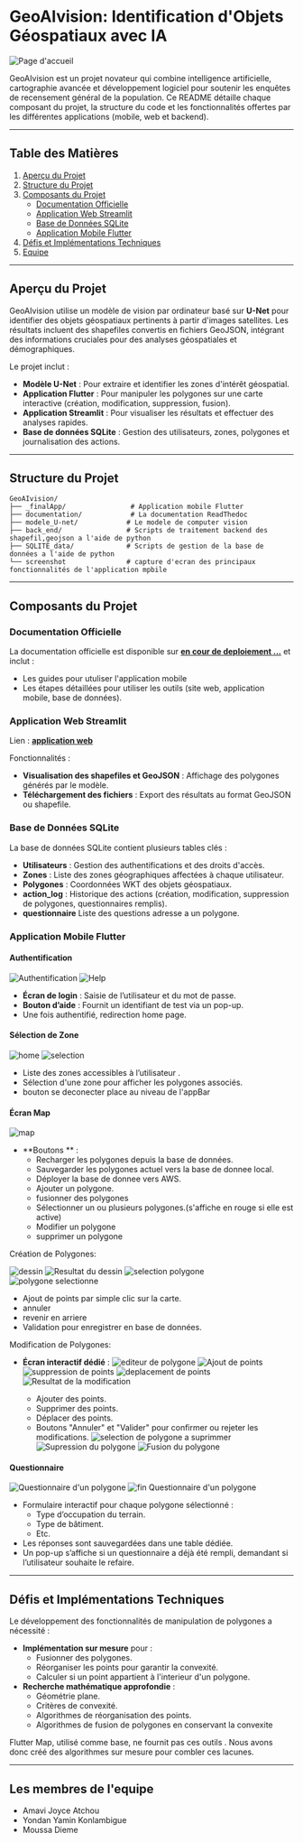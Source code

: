 # GeoAIvision: Identification d'Objets Géospatiaux avec IA
![Page d'accueil](login.png)

GeoAIvision est un projet novateur qui combine intelligence artificielle, cartographie avancée et développement logiciel pour soutenir les enquêtes de recensement général de la population. Ce README détaille chaque composant du projet, la structure du code et les fonctionnalités offertes par les différentes applications (mobile, web et backend).

---

## Table des Matières

1. [Aperçu du Projet](#aperçu-du-projet)
2. [Structure du Projet](#structure-du-projet)
3. [Composants du Projet](#composants-du-projet)
    - [Documentation Officielle](#documentation-officielle)
    - [Application Web Streamlit](#application-web-streamlit)
    - [Base de Données SQLite](#base-de-données-sqlite)
    - [Application Mobile Flutter](#application-mobile-flutter)
4. [Défis et Implémentations Techniques](#défis-et-implémentations-techniques)
5. [Equipe](#Les-membres-de-l'equipe)

---


## Aperçu du Projet

GeoAIvision utilise un modèle de vision par ordinateur basé sur **U-Net** pour identifier des objets géospatiaux pertinents à partir d'images satellites. Les résultats incluent des shapefiles convertis en fichiers GeoJSON, intégrant des informations cruciales pour des analyses géospatiales et démographiques.

Le projet inclut :

- **Modèle U-Net** : Pour extraire et identifier les zones d'intérêt géospatial.
- **Application Flutter** : Pour manipuler les polygones sur une carte interactive (création, modification, suppression, fusion).
- **Application Streamlit** : Pour visualiser les résultats et effectuer des analyses rapides.
- **Base de données SQLite** : Gestion des utilisateurs, zones, polygones et journalisation des actions.

---

## Structure du Projet

```
GeoAIvision/
├── _finalApp/                # Application mobile Flutter
├── documentation/            # La documentation ReadThedoc
├── modele_U-net/            # Le modele de computer vision
├── back_end/                # Scripts de traitement backend des shapefil,geojson a l'aide de python
├── SQLITE_data/             # Scripts de gestion de la base de données a l'aide de python
└── screenshot               # capture d'ecran des principaux fonctionnalités de l'application mpbile
```

---

## Composants du Projet

### Documentation Officielle

La documentation officielle est disponible sur **[en cour de deploiement ...](https://pasencoredisponible.com)** et inclut :

- Les guides pour utuliser l'application mobile
- Les étapes détaillées pour utiliser les outils (site web, application mobile, base de données).

### Application Web Streamlit

Lien : **[application web]( https://geoiavisionwebapp.streamlit.app/)**

Fonctionnalités :

- **Visualisation des shapefiles et GeoJSON** : Affichage des polygones générés par le modèle.
- **Téléchargement des fichiers** : Export des résultats au format GeoJSON ou shapefile.


### Base de Données SQLite

La base de données SQLite contient plusieurs tables clés :

- **Utilisateurs** : Gestion des authentifications et des droits d'accès.
- **Zones** : Liste des zones géographiques affectées à chaque utilisateur.
- **Polygones** : Coordonnées WKT des objets géospatiaux.
- **action_log** : Historique des actions (création, modification, suppression de polygones, questionnaires remplis).
- **questionnaire** Liste des questions adresse a un polygone.


### Application Mobile Flutter

#### Authentification
![Authentification](screenshot/1.png)
![Help](screenshot/2.png)


- **Écran de login** : Saisie de l’utilisateur et du mot de passe.
- **Bouton d’aide** : Fournit un identifiant de test via un pop-up.
- Une fois authentifié, redirection  home page.

#### Sélection de Zone
![home](screenshot/3.png)
![selection](screenshot/4.png)

- Liste des zones accessibles à l’utilisateur .
- Sélection d'une zone pour afficher les polygones associés.
- bouton se deconecter place au niveau de  l'appBar


#### Écran Map
![map](screenshot/5.png)

- **Boutons ** :
  - Recharger les polygones depuis la base de données.
  - Sauvegarder les polygones actuel vers la base de donnee local.
  - Déployer la base de donnee  vers AWS.
  - Ajouter un polygone.
  - fusionner des polygones
  - Sélectionner un ou plusieurs  polygones.(s'affiche en rouge si elle est active)
  - Modifier  un polygone
  - supprimer un polygone

 Création de Polygones:

![dessin](screenshot/6.png)
![Resultat du dessin ](screenshot/7.png)
![selection polygone](screenshot/8.png)
![ polygone selectionne](screenshot/9.png)

- Ajout de points par simple clic sur la carte.
- annuler
- revenir en arriere
- Validation pour enregistrer en base de données.

 Modification de Polygones:

- **Écran interactif dédié** :
![editeur de polygone](screenshot/10.png)
![Ajout de points](screenshot/11.png)
![suppression de points](screenshot/12.png)
![deplacement de points](screenshot/13.png)
![Resultat de la modification](screenshot/14.png)

  - Ajouter des points.
  - Supprimer des points.
  - Déplacer des points.
  - Boutons "Annuler" et "Valider" pour confirmer ou rejeter les modifications.
![selection de polygone a suprimmer](screenshot/14.png)
![Supression du polygone](screenshot/15.png)
![Fusion du polygone](screenshot/17.png)


#### Questionnaire
![Questionnaire  d'un polygone](screenshot/19.png)
![fin Questionnaire  d'un polygone](screenshot/20.png)

- Formulaire interactif pour chaque polygone sélectionné :
  - Type d’occupation du terrain.
  - Type de bâtiment.
  - Etc.
- Les réponses sont sauvegardées dans une table dédiée.
- Un pop-up s’affiche si un questionnaire a déjà été rempli, demandant si l’utilisateur souhaite le refaire.

---

## Défis et Implémentations Techniques

Le développement des fonctionnalités de manipulation de polygones a nécessité :

- **Implémentation sur mesure** pour :
  - Fusionner des polygones.
  - Réorganiser  les points pour garantir la convexité.
  - Calculer si un point appartient à l'interieur d'un polygone.
- **Recherche mathématique approfondie** :
  - Géométrie plane.
  - Critères de convexité.
  - Algorithmes de réorganisation des points.
  - Algorithmes de fusion de polygones en conservant la convexite

Flutter Map, utilisé comme base, ne fournit pas ces outils . Nous avons donc créé des algorithmes sur mesure pour combler ces lacunes.

---

## Les membres de l'equipe

- Amavi Joyce Atchou
- Yondan Yamin Konlambigue
- Moussa Dieme
